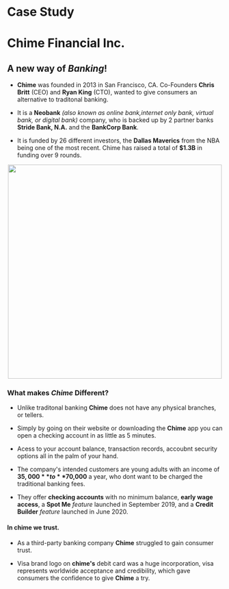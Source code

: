 # Case Study 
# Chime Financial Inc.


## A new way of *Banking*!

* **Chime** was founded in 2013 in San Francisco, CA. Co-Founders **Chris Britt** (CEO) and **Ryan King** (CTO), wanted to give consumers an alternative to traditonal banking.

* It is a **Neobank** *(also known as online bank,internet only bank, virtual bank, or digital bank)* company, who is backed up by 2 partner banks **Stride Bank, N.A.** and the **BankCorp Bank**.
  
* It is funded by 26 different investors, the **Dallas Maverics** from the NBA being one of the most recent. Chime has raised a total of **$1.3B** in funding over 9 rounds.

<p align="center">
<img src="https://user-images.githubusercontent.com/81205562/115100768-b83a4480-9ef3-11eb-88f3-138fccf25422.png" width="500">  <p align="right">
 
### What makes *Chime* Different?

* Unlike traditonal banking  **Chime** does not have any physical branches, or tellers.

* Simply by going on their website or downloading the **Chime** app you can open a checking account in as little as 5 minutes.

* Acess to  your account balance, transaction records, accoubnt security options all  in the palm of your hand.

* The company's intended customers are young adults with an income of **$35,000** to **$70,000** a year, who dont want to be charged the traditional banking fees.

* They offer **checking accounts** with no minimum balance, **early wage access**, a **Spot Me** *feature* launched in September 2019, and a **Credit Builder** *feature* launched in June 2020.

#### In chime we trust.

* As a third-party banking company **Chime** struggled to gain consumer trust.

* Visa brand logo on **chime's** debit card was a huge incorporation, visa represents worldwide acceptance and credibility, which gave consumers the confidence to give **Chime** a try.

